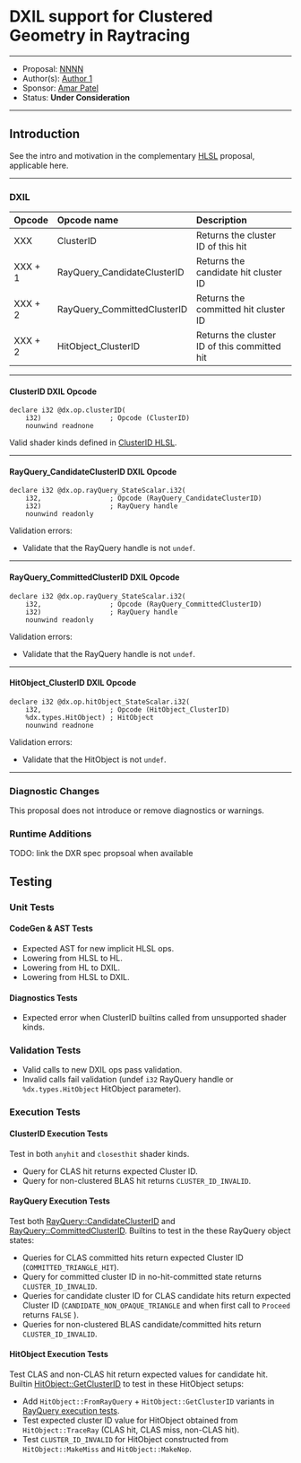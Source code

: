 <!-- {% raw %} -->

# DXIL support for Clustered Geometry in Raytracing

---

* Proposal: [NNNN](NNNN-dxil-clustered-geometry.md)
* Author(s): [Author 1](https://github.com/author_username)
* Sponsor: [Amar Patel](https://github.com/amarpMSFT)
* Status: **Under Consideration**

---

## Introduction

See the intro and motivation in the complementary [HLSL](NNNN-hlsl-clustered-geometry.md) proposal, applicable here.

---

### DXIL

| Opcode | Opcode name | Description
|:---    |:---         |:---
XXX      | ClusterID | Returns the cluster ID of this hit
XXX + 1  | RayQuery_CandidateClusterID  | Returns the candidate hit cluster ID
XXX + 2  | RayQuery_CommittedClusterID  | Returns the committed hit cluster ID
XXX + 2  | HitObject_ClusterID  | Returns the cluster ID of this committed hit

---

#### ClusterID DXIL Opcode

```DXIL
declare i32 @dx.op.clusterID(
    i32)                 ; Opcode (ClusterID)
    nounwind readnone
```

Valid shader kinds defined in [ClusterID HLSL](#clusterid).

---

#### RayQuery_CandidateClusterID DXIL Opcode

```DXIL
declare i32 @dx.op.rayQuery_StateScalar.i32(
    i32,                 ; Opcode (RayQuery_CandidateClusterID)
    i32)                 ; RayQuery handle
    nounwind readonly
```

Validation errors:
* Validate that the RayQuery handle is not `undef`.

---

#### RayQuery_CommittedClusterID DXIL Opcode

```DXIL
declare i32 @dx.op.rayQuery_StateScalar.i32(
    i32,                 ; Opcode (RayQuery_CommittedClusterID)
    i32)                 ; RayQuery handle
    nounwind readonly
```

Validation errors:
* Validate that the RayQuery handle is not `undef`.

---

#### HitObject_ClusterID DXIL Opcode

```DXIL
declare i32 @dx.op.hitObject_StateScalar.i32(
    i32,                 ; Opcode (HitObject_ClusterID)
    %dx.types.HitObject) ; HitObject
    nounwind readnone
```

Validation errors:
* Validate that the HitObject is not `undef`.

---

### Diagnostic Changes

This proposal does not introduce or remove diagnostics or warnings.

### Runtime Additions

TODO: link the DXR spec propsoal when available

## Testing

### Unit Tests

#### CodeGen & AST Tests

* Expected AST for new implicit HLSL ops.
* Lowering from HLSL to HL.
* Lowering from HL to DXIL.
* Lowering from HLSL to DXIL.

#### Diagnostics Tests

* Expected error when ClusterID builtins called from unsupported shader kinds.

### Validation Tests

* Valid calls to new DXIL ops pass validation.
* Invalid calls fail validation (undef `i32` RayQuery handle or `%dx.types.HitObject` HitObject parameter).

### Execution Tests

#### ClusterID Execution Tests

Test in both `anyhit` and `closesthit` shader kinds.

* Query for CLAS hit returns expected Cluster ID.
* Query for non-clustered BLAS hit returns `CLUSTER_ID_INVALID`.

#### RayQuery Execution Tests

Test both [RayQuery::CandidateClusterID](#rayquery-candidateclusterid) and [RayQuery::CommittedClusterID](#rayquery-committedclusterid).
Builtins to test in the these RayQuery object states:

* Queries for CLAS committed hits return expected Cluster ID (`COMMITTED_TRIANGLE_HIT`).
* Query for committed cluster ID in no-hit-committed state returns `CLUSTER_ID_INVALID`.
* Queries for candidate cluster ID for CLAS candidate hits return expected Cluster ID (`CANDIDATE_NON_OPAQUE_TRIANGLE` and when first call to `Proceed` returns `FALSE` ).
* Queries for non-clustered BLAS candidate/committed hits return `CLUSTER_ID_INVALID`.

#### HitObject Execution Tests

Test CLAS and non-CLAS hit return expected values for candidate hit.
Builtin [HitObject::GetClusterID](#hitobjectgetclusterid) to test in these HitObject setups:

* Add `HitObject::FromRayQuery` + `HitObject::GetClusterID` variants in [RayQuery execution tests](#rayquery-execution-tests).
* Test expected cluster ID value for HitObject obtained from `HitObject::TraceRay` (CLAS hit, CLAS miss, non-CLAS hit).
* Test `CLUSTER_ID_INVALID` for HitObject constructed from `HitObject::MakeMiss` and `HitObject::MakeNop`. 

<!-- {% endraw %} -->
